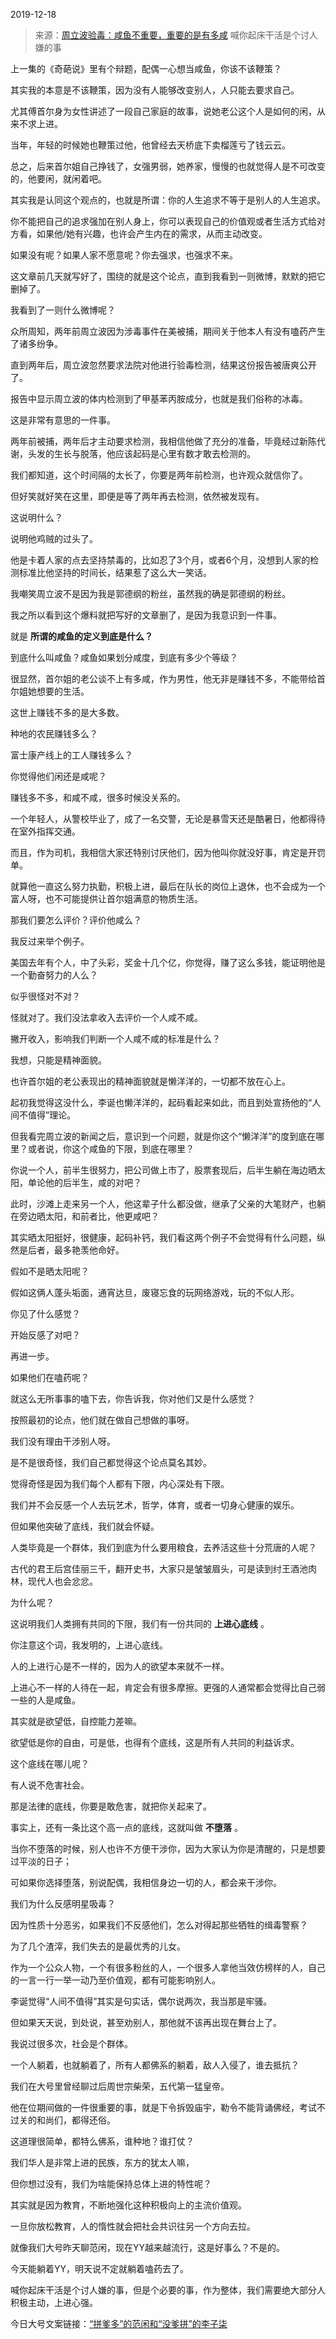 2019-12-18

> 来源：[周立波验毒：咸鱼不重要，重要的是有多咸](http://mp.weixin.qq.com/s?__biz=MzU3NDc5Nzc0NQ==&mid=2247486100&idx=1&sn=81d322244536c24ec43326a139305532&chksm=fd2da84aca5a215cb2d3cf3ac61f86283e88ad8cb9e1108d7cdc5e351d6d8621c773d316b699&scene=27#wechat_redirect)
> 喊你起床干活是个讨人嫌的事

上一集的《奇葩说》里有个辩题，配偶一心想当咸鱼，你该不该鞭策？

  

其实我的本意是不该鞭策，因为没有人能够改变别人，人只能去要求自己。

  

尤其傅首尔身为女性讲述了一段自己家庭的故事，说她老公这个人是如何的闲，从来不求上进。

  

当年，年轻的时候她也鞭策过他，他曾经去天桥底下卖榴莲亏了钱云云。

  

总之，后来首尔姐自己挣钱了，女强男弱，她养家，慢慢的也就觉得人是不可改变的，他要闲，就闲着吧。

  

其实我是认同这个观点的，也就是所谓：你的人生追求不等于是别人的人生追求。

  

你不能把自己的追求强加在别人身上，你可以表现自己的价值观或者生活方式给对方看，如果他/她有兴趣，也许会产生内在的需求，从而主动改变。

  

如果没有呢？如果人家不愿意呢？你去强求，也强求不来。

  

这文章前几天就写好了，围绕的就是这个论点，直到我看到一则微博，默默的把它删掉了。

  

我看到了一则什么微博呢？

  

众所周知，两年前周立波因为涉毒事件在美被捕，期间关于他本人有没有嗑药产生了诸多纷争。

  

直到两年后，周立波忽然要求法院对他进行验毒检测，结果这份报告被唐爽公开了。

  

报告中显示周立波的体内检测到了甲基苯丙胺成分，也就是我们俗称的冰毒。

  

这是非常有意思的一件事。

  

两年前被捕，两年后才主动要求检测，我相信他做了充分的准备，毕竟经过新陈代谢，头发的生长与脱落，他应该起码是心里有数才敢去检测的。

  

我们都知道，这个时间隔的太长了，你要是两年前检测，也许观众就信你了。

  

但好笑就好笑在这里，即便是等了两年再去检测，依然被发现有。

  

这说明什么？

  

说明他鸡贼的过头了。

  

他是卡着人家的点去坚持禁毒的，比如忍了3个月，或者6个月，没想到人家的检测标准比他坚持的时间长，结果惹了这么大一笑话。

  

我嘲笑周立波不是因为我是郭德纲的粉丝，虽然我的确是郭德纲的粉丝。

  

我之所以看到这个爆料就把写好的文章删了，是因为我意识到一件事。

  

就是 **所谓的咸鱼的定义到底是什么？**

  

到底什么叫咸鱼？咸鱼如果划分咸度，到底有多少个等级？

  

很显然，首尔姐的老公谈不上有多咸，作为男性，他无非是赚钱不多，不能带给首尔姐她想要的生活。

  

这世上赚钱不多的是大多数。

  

种地的农民赚钱多么？  

富士康产线上的工人赚钱多么？

  

你觉得他们闲还是咸呢？

  

赚钱多不多，和咸不咸，很多时候没关系的。

  

一个年轻人，从警校毕业了，成了一名交警，无论是暴雪天还是酷暑日，他都得待在室外指挥交通。

  

而且，作为司机，我相信大家还特别讨厌他们，因为他叫你就没好事，肯定是开罚单。

  

就算他一直这么努力执勤，积极上进，最后在队长的岗位上退休，也不会成为一个富人呀，也不可能提供让首尔姐满意的物质生活。

  

那我们要怎么评价？评价他咸么？

  

我反过来举个例子。

  

美国去年有个人，中了头彩，奖金十几个亿，你觉得，赚了这么多钱，能证明他是一个勤奋努力的人么？

  

似乎很怪对不对？

  

怪就对了。我们没法拿收入去评价一个人咸不咸。

  

撇开收入，影响我们判断一个人咸不咸的标准是什么？

  

我想，只能是精神面貌。

  

也许首尔姐的老公表现出的精神面貌就是懒洋洋的，一切都不放在心上。

  

起初我觉得这没什么，李诞也懒洋洋的，起码看起来如此，而且到处宣扬他的“人间不值得”理论。

  

但我看完周立波的新闻之后，意识到一个问题，就是你这个“懒洋洋”的度到底在哪里？或者说，你这个咸鱼的下限，到底在哪里？

  

你说一个人，前半生很努力，把公司做上市了，股票套现后，后半生躺在海边晒太阳，单论他的后半生，咸的对吧？

  

此时，沙滩上走来另一个人，他这辈子什么都没做，继承了父亲的大笔财产，也躺在旁边晒太阳，和前者比，他更咸吧？

  

其实晒太阳挺好，很健康，起码补钙，我们看这两个例子不会觉得有什么问题，纵然是后者，最多艳羡他命好。

  

假如不是晒太阳呢？

  

假如这俩人蓬头垢面，通宵达旦，废寝忘食的玩网络游戏，玩的不似人形。

  

你见了什么感觉？

  

开始反感了对吧？

  

再进一步。

  

如果他们在嗑药呢？

  

就这么无所事事的嗑下去，你告诉我，你对他们又是什么感觉？

  

按照最初的论点，他们就在做自己想做的事呀。

  

我们没有理由干涉别人呀。

  

是不是很奇怪，我们自己都觉得这个论点莫名其妙。

  

觉得奇怪是因为我们每个人都有下限，内心深处有下限。

  

我们并不会反感一个人去玩艺术，哲学，体育，或者一切身心健康的娱乐。

  

但如果他突破了底线，我们就会怀疑。

  

人类毕竟是一个群体，我们到底为什么要用粮食，去养活这些十分荒唐的人呢？

  

古代的君王后宫佳丽三千，翻开史书，大家只是皱皱眉头，可是读到纣王酒池肉林，现代人也会忿忿。

  

为什么呢？

  

这说明我们人类拥有共同的下限，我们有一份共同的 **上进心底线** 。

  

你注意这个词，我发明的，上进心底线。

  

人的上进行心是不一样的，因为人的欲望本来就不一样。

  

上进心不一样的人待在一起，肯定会有很多摩擦。更强的人通常都会觉得比自己弱一些的人是咸鱼。

  

其实就是欲望低，自控能力差嘛。

  

欲望低是你的自由，可是低，也得有个底线，这是所有人共同的利益诉求。

  

这个底线在哪儿呢？

  

有人说不危害社会。

  

那是法律的底线，你要是敢危害，就把你关起来了。

  

事实上，还有一条比这个高一点的底线，这就叫做 **不堕落** 。

  

当你不堕落的时候，别人也许不方便干涉你，因为大家认为你是清醒的，只是想要过平淡的日子；

  

可如果你选择堕落，别说配偶，我相信身边一切的人，都会来干涉你。

  

我们为什么反感明星吸毒？

  

因为性质十分恶劣，如果我们不反感他们，怎么对得起那些牺牲的缉毒警察？

  

为了几个渣滓，我们失去的是最优秀的儿女。

  

作为一个公众人物，一个有很多粉丝的人，一个很多人拿他当效仿榜样的人，自己的一言一行一举一动乃至价值观，都有可能影响别人。

  

李诞觉得“人间不值得”其实是句实话，偶尔说两次，我当那是牢骚。

  

但如果天天说，到处说，甚至劝别人，那他就不该再出现在舞台上了。

  

我说过很多次，社会是个群体。

  

一个人躺着，也就躺着了，所有人都佛系的躺着，敌人入侵了，谁去抵抗？

  

我们在大号里曾经聊过后周世宗柴荣，五代第一猛皇帝。

  

他在位期间做的一件很重要的事，就是下令拆毁庙宇，勒令不能背诵佛经，考试不过关的和尚们，都得还俗。

  

这道理很简单，都特么佛系，谁种地？谁打仗？

  

我们华人是非常上进的民族，东方的犹太人嘛，  

  

但你想过没有，我们为啥能保持总体上进的特性呢？

  

其实就是因为教育，不断地强化这种积极向上的主流价值观。

  

一旦你放松教育，人的惰性就会把社会共识往另一个方向去拉。

  

就像我们大号昨天聊范闲，现在YY越来越流行，这是好事么？不是的。

  

今天能躺着YY，明天说不定就躺着嗑药去了。

  

喊你起床干活是个讨人嫌的事，但是个必要的事，作为整体，我们需要绝大部分人积极主动，上进心强。

  

今日大号文案链接：[“拼爹多”的范闲和“没爹拼”的李子柒](https://mp.weixin.qq.com/s?__biz=MzU0MjYwNDU2Mw==&mid=2247487898&idx=2&sn=50bc64b797d91d6c9ff2a4a43e137b56&chksm=fb197de6cc6ef4f0bc968f8a7e8dc89efa661c964706dfd89222d0ead36e6aeeaf5ff924344d&token=546800964&lang=zh_CN&scene=21#wechat_redirect)

